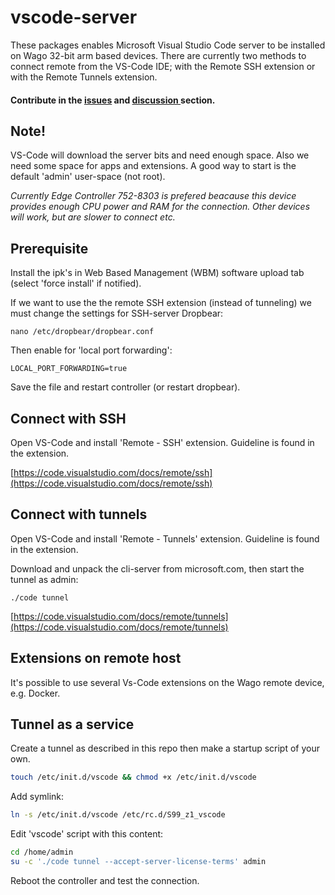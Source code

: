 # vscode-server

These packages enables Microsoft Visual Studio Code server to be installed on Wago 32-bit arm based devices. There are currently two methods to connect remote from the VS-Code IDE; with the Remote SSH extension or with the Remote Tunnels extension.

#### Contribute in the [issues](https://github.com/WAGO/vscode-server/issues) and [discussion ](https://github.com/WAGO/vscode-server/discussions)section.

## Note!

VS-Code will download the server bits and need enough space. Also we need some space for apps and extensions. A good way to start is the default 'admin' user-space (not root).

_Currently Edge Controller 752-8303 is prefered beacause this device provides enough CPU power and RAM for the connection. Other devices will work, but are slower to connect etc._

## Prerequisite

Install the ipk's in Web Based Management (WBM) software upload tab (select 'force install' if notified).&#x20;

If we want to use the the remote SSH extension (instead of tunneling) we must change the settings for SSH-server Dropbear:

```
nano /etc/dropbear/dropbear.conf
```

Then enable for 'local port forwarding':

```
LOCAL_PORT_FORWARDING=true
```

Save the file and restart controller (or restart dropbear).

## Connect with SSH

Open VS-Code and install 'Remote - SSH' extension. Guideline is found in the extension.

[https://code.visualstudio.com/docs/remote/ssh](https://code.visualstudio.com/docs/remote/ssh)

## Connect with tunnels

Open VS-Code and install 'Remote - Tunnels' extension. Guideline is found in the extension.

Download and unpack the cli-server from microsoft.com, then start the tunnel as admin:

```
./code tunnel
```

[https://code.visualstudio.com/docs/remote/tunnels](https://code.visualstudio.com/docs/remote/tunnels)

## Extensions on remote host

It's possible to use several Vs-Code extensions on the Wago remote device, e.g. Docker.

## Tunnel as a service

Create a tunnel as described in this repo then make a startup script of your own.

```bash
touch /etc/init.d/vscode && chmod +x /etc/init.d/vscode
```

Add symlink:

```bash
ln -s /etc/init.d/vscode /etc/rc.d/S99_z1_vscode
```

Edit 'vscode' script with this content:

```bash
cd /home/admin
su -c './code tunnel --accept-server-license-terms' admin
```

Reboot the controller and test the connection.
